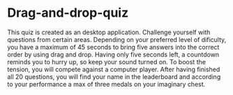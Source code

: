 # Drag-and-drop-quiz
This quiz is created as an desktop application. Challenge yourself with questions from certain areas. Depending on your preferred level of dificulty, you have a maximum of 45 seconds to bring five answers into the correct order by using drag and drop. Having only five seconds left, a countdown reminds you to hurry up, so keep your sound turned on. To boost the tension, you will compete against a computer player. After having finished all 20 questions, you will find your name in the leaderboard and according to your performance a max of three medals on your imaginary chest.
